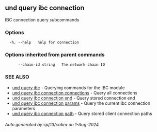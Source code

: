 ## und query ibc connection

IBC connection query subcommands

### Options

```
  -h, --help   help for connection
```

### Options inherited from parent commands

```
      --chain-id string   The network chain ID
```

### SEE ALSO

* [und query ibc](und_query_ibc.md)	 - Querying commands for the IBC module
* [und query ibc connection connections](und_query_ibc_connection_connections.md)	 - Query all connections
* [und query ibc connection end](und_query_ibc_connection_end.md)	 - Query stored connection end
* [und query ibc connection params](und_query_ibc_connection_params.md)	 - Query the current ibc connection parameters
* [und query ibc connection path](und_query_ibc_connection_path.md)	 - Query stored client connection paths

###### Auto generated by spf13/cobra on 1-Aug-2024
